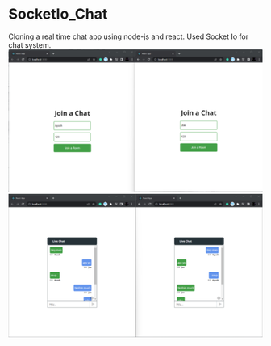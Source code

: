 # SocketIo_Chat
Cloning a real time chat app using node-js and react. Used Socket Io for chat system.
![joinImg](./gitAssets/join.png)
![chatImg](./gitAssets/chat.png)
